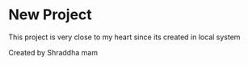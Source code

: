 # New Project 
This project is very close to my heart since its created in local system 

Created by Shraddha mam